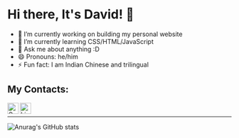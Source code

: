 # Hi there, It's David! 👋

- 🔭 I’m currently working on building my personal website
- 🌱 I’m currently learning CSS/HTML/JavaScript
- 💬 Ask me about anything :D
- 😄 Pronouns: he/him
- ⚡ Fun fact: I am Indian Chinese and trilingual

## My Contacts:
[<img align="left" alt="Gmail" width="25px" src="https://upload.wikimedia.org/wikipedia/commons/7/7e/Gmail_icon_%282020%29.svg" />][email]
[<img align="left" alt="LinkedIn" width="25px" src="https://markinickerson.com/wp-content/uploads/2020/03/linkedin-icon.png" />][linkedin]
<br />
<hr /> 

![Anurag's GitHub stats](https://github-readme-stats.vercel.app/api?username=DavidMysteriousLi&show_icons=true&theme=radical)

[email]: mailto:liw164@mcmaster.ca
[linkedin]: https://www.linkedin.com/in/weitali/
